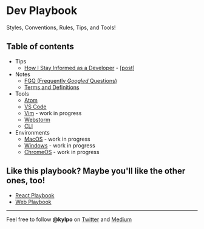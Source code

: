 # Dev Playbook
Styles, Conventions, Rules, Tips, and Tools!

## Table of contents
- Tips
  - [How I Stay Informed as a Developer](https://github.com/kylpo/dev-playbook/blob/master/tips/How-I-Stay-Informed-as-a-Developer.md) - [[post](https://medium.com/@kylpo/how-i-stay-informed-as-a-developer-1fb3eaf043c3)]
- Notes
  - [FGQ (Frequently *Googled* Questions)](https://github.com/kylpo/dev-playbook/blob/master/notes/FGQ.md)
  - [Terms and Definitions](https://github.com/kylpo/dev-playbook/blob/master/notes/terms.md)
- Tools
  - [Atom](https://github.com/kylpo/dev-playbook/blob/master/tools/Atom.md)
  - [VS Code](https://github.com/kylpo/dev-playbook/blob/master/tools/VSCode.md)
  - [Vim](https://github.com/kylpo/dev-playbook/blob/master/tools/Vim.md) - work in progress
  - [Webstorm](https://github.com/kylpo/dev-playbook/blob/master/tools/Webstorm.md)
  - [CLI](https://github.com/kylpo/dev-playbook/blob/master/tools/CLI.md)
- Environments
  - [MacOS](https://github.com/kylpo/dev-playbook/blob/master/environments/MacOS.md) - work in progress
  - [Windows](https://github.com/kylpo/dev-playbook/blob/master/environments/Windows.md) - work in progress
  - [ChromeOS](https://github.com/kylpo/dev-playbook/blob/master/environments/ChromeOS.md) - work in progress

## Like this playbook? Maybe you'll like the other ones, too!
- [React Playbook](https://github.com/kylpo/react-playbook)
- [Web Playbook](https://github.com/kylpo/web-playbook)

---

Feel free to follow **@kylpo** on [Twitter](https://twitter.com/kylpo) and [Medium](https://medium.com/@kylpo)